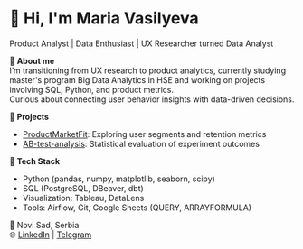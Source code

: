 # 👋 Hi, I'm Maria Vasilyeva  
Product Analyst | Data Enthusiast | UX Researcher turned Data Analyst  

🎯 **About me**  
I’m transitioning from UX research to product analytics, currently studying master's program Big Data Analytics in HSE and working on projects involving SQL, Python, and product metrics.  
Curious about connecting user behavior insights with data-driven decisions.

🚀 **Projects**  
- [ProductMarketFit](https://github.com/MariaVasilyeva/ProductMarketFit): Exploring user segments and retention metrics  
- [AB-test-analysis](https://github.com/MariaVasilyeva/AB-test-analysys): Statistical evaluation of experiment outcomes  

🧠 **Tech Stack**  
- Python (pandas, numpy, matplotlib, seaborn, scipy)  
- SQL (PostgreSQL, DBeaver, dbt)  
- Visualization: Tableau, DataLens  
- Tools: Airflow, Git, Google Sheets (QUERY, ARRAYFORMULA)  

📍 Novi Sad, Serbia  
🌐 [LinkedIn](https://linkedin.com/in/mariia-vasilyeva) | [Telegram](https://t.me/MNVasilyeva)
